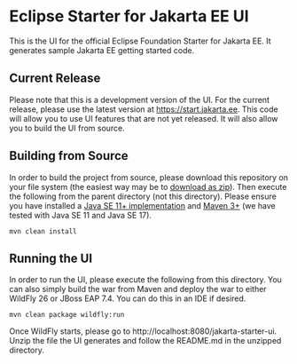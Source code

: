# Eclipse Starter for Jakarta EE UI
This is the UI for the official Eclipse Foundation Starter for Jakarta EE. It generates sample Jakarta EE getting started code.

## Current Release
Please note that this is a development version of the UI. For the current release, please use the latest version at https://start.jakarta.ee. This code will allow you to use UI features that are not yet released. It will also allow you to build the UI from source.

## Building from Source
In order to build the project from source, please download this repository on your file system (the easiest way may be to [download as zip](https://github.com/eclipse-ee4j/starter/archive/refs/heads/master.zip)). Then execute the following from the parent directory (not this directory). Please ensure you have installed a [Java SE 11+ implementation](https://adoptium.net/?variant=openjdk8) and [Maven 3+](https://maven.apache.org/download.cgi) (we have tested with Java SE 11 and Java SE 17).

```
mvn clean install
```

##  Running the UI
In order to run the UI, please execute the following from this directory. You can also simply build the war from Maven and deploy the war to either WildFly 26 or JBoss EAP 7.4. You can do this in an IDE if desired.

```
mvn clean package wildfly:run
```

Once WildFly starts, please go to http://localhost:8080/jakarta-starter-ui. Unzip the file the UI generates and follow the README.md in the unzipped directory.
